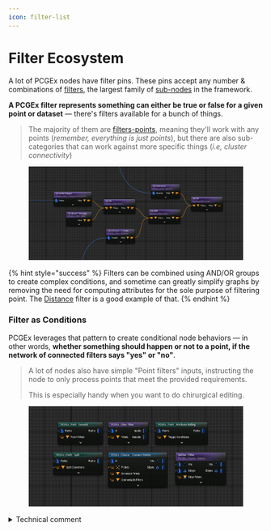 ```yaml
---
icon: filter-list
---
```


# Filter Ecosystem

A lot of PCGEx nodes have filter pins. These pins accept any number & combinations of [filters](../../node-library/filters/ "mention"), the largest family of [sub-nodes](sub-nodes/ "mention") in the framework.&#x20;

**A PCGEx filter represents something can either be true or false for a given point or dataset** — there's filters available for a bunch of things.&#x20;

> The majority of them are [filters-points](../../node-library/filters/filters-points/ "mention"), meaning they'll work with any points (_remember, everything is just points_), but there are also sub-categories that can work against more specific things (_i.e, cluster connectivity_)

<figure><img src="../../.gitbook/assets/image (47).png" alt=""><figcaption></figcaption></figure>

{% hint style="success" %}
Filters can be combined using AND/OR groups to create complex conditions, and sometime can greatly simplify graphs by removing the need for computing attributes for the sole purpose of filtering point. The [Distance](../../node-library/filters/filters-points/spatial/distance.md) filter is a good example of that.
{% endhint %}

### Filter as Conditions

PCGEx leverages that pattern to create conditional node behaviors — in other words, **whether something should happen or not to a point, if the network of connected filters says "yes" or "no"**.

> A lot of nodes also have simple "Point filters" inputs, instructing the node to only process points that meet the provided requirements.
>
> This is especially handy when you want to do chirurgical editing.

<figure><img src="../../.gitbook/assets/image (49).png" alt=""><figcaption></figcaption></figure>

<details>

<summary>Technical comment</summary>

The original motivation behind introducing that pattern in PCG (_which I know goes against native PCG paradigms under the hood_) is the fact that **most node that modify data (point or attribute) will create output a new copy of the incoming data**.

If you're trying to do something remotely complex, this can stack up really quick and fill up the RAM before you know it.

* Being able to batch complex conditional processing reduces the need for daisy-chaining filter nodes, and duplicating data all over the place.
* It also enable recurring checks that usually require writing attributes to do comparison later on to be processed on the fly, further removing the need for garbage/consumable attributes.

{% hint style="info" %}
On the note of garbage attributes, make sure to check the [Cleanup](../../node-library/shared-concepts/#cleanup) settings of PCGEx nodes!
{% endhint %}

</details>
